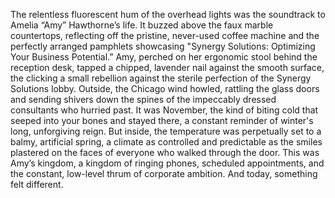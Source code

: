 The relentless fluorescent hum of the overhead lights was the soundtrack to Amelia “Amy” Hawthorne’s life.  It buzzed above the faux marble countertops, reflecting off the pristine, never-used coffee machine and the perfectly arranged pamphlets showcasing  "Synergy Solutions: Optimizing Your Business Potential.”  Amy, perched on her ergonomic stool behind the reception desk, tapped a chipped, lavender nail against the smooth surface, the clicking a small rebellion against the sterile perfection of the Synergy Solutions lobby.  Outside, the Chicago wind howled, rattling the glass doors and sending shivers down the spines of the impeccably dressed consultants who hurried past.  It was November, the kind of biting cold that seeped into your bones and stayed there, a constant reminder of winter's long, unforgiving reign. But inside, the temperature was perpetually set to a balmy, artificial spring, a climate as controlled and predictable as the smiles plastered on the faces of everyone who walked through the door.  This was Amy’s kingdom, a kingdom of ringing phones, scheduled appointments, and the constant, low-level thrum of corporate ambition. And today, something felt different.
